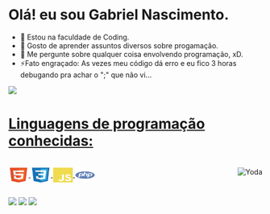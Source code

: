 # Olá! eu sou Gabriel Nascimento.
- 🔭 Estou na faculdade de Coding.
- 🌱 Gosto de aprender assuntos diversos sobre progamação.
- 💬 Me pergunte sobre qualquer coisa envolvendo programação, xD.
- ⚡Fato engraçado: As vezes meu código dá erro e eu fico 3 horas debugando pra achar o ";" que não vi...

 <div>
  <a href="https://github.com/Dev-GabrielN">
  <img height="180em" src="https://github-readme-stats.vercel.app/api/top-langs/?username=Dev-GabrielN&langs_count=8&layout=compact&theme=tokyonight"/>

</div>

 # Linguagens de programação conhecidas:
 <div style="display: inline_block"><br>
  <img align="center" alt="HTML" height="30" width="40" src="https://raw.githubusercontent.com/devicons/devicon/master/icons/html5/html5-original.svg">
  <img align="center" alt="CSS" height="30" width="40" src="https://raw.githubusercontent.com/devicons/devicon/master/icons/css3/css3-original.svg">
  <img align="center" alt="JS" height="30" width="40" src="https://raw.githubusercontent.com/devicons/devicon/master/icons/javascript/javascript-plain.svg">
  <img align="center" alt="PHP" height="30" width="40" src="https://raw.githubusercontent.com/devicons/devicon/master/icons/php/php-plain.svg">

  <img align="right"  height="150em" alt="Yoda" src="https://i.imgflip.com/14i029.jpg">
</div>
 
  ##
 
<div> 
 
  <a href="XDDGames#5702" target="_blank"><img src="https://img.shields.io/badge/Discord-7289DA?style=for-the-badge&logo=discord&logoColor=white" target="_blank"></a> 
  <a href = "mailto:gabrielnascimentoxd0065@gmail.com"><img src="https://img.shields.io/badge/-Gmail-%23333?style=for-the-badge&logo=gmail&logoColor=white" target="_blank"></a>
  <a href="https://www.linkedin.com/in/gabriel-nascimento-de-souza-0065/" target="_blank"><img src="https://img.shields.io/badge/-LinkedIn-%230077B5?style=for-the-badge&logo=linkedin&logoColor=white" target="_blank"></a> 
 
</div>
